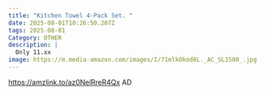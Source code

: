 ```yaml
---
title: "Kitchen Towel 4-Pack Set. "
date: 2025-08-01T10:26:50.207Z
tags: 2025-08-01
Category: OTHER
description: |
  Only 11.xx
image: https://m.media-amazon.com/images/I/71mlkOkod6L._AC_SL1500_.jpg
---
```

https://amzlink.to/az0NelRreR4Qx
AD